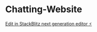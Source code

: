 # Chatting-Website

[Edit in StackBlitz next generation editor ⚡️](https://stackblitz.com/~/github.com/Dev-Khrish/Chatting-Website)